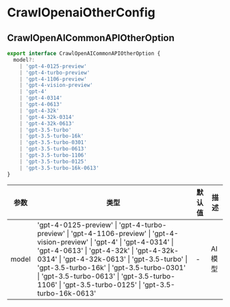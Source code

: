 # CrawlOpenaiOtherConfig

## CrawlOpenAICommonAPIOtherOption

```ts
export interface CrawlOpenAICommonAPIOtherOption {
  model?:
    | 'gpt-4-0125-preview'
    | 'gpt-4-turbo-preview'
    | 'gpt-4-1106-preview'
    | 'gpt-4-vision-preview'
    | 'gpt-4'
    | 'gpt-4-0314'
    | 'gpt-4-0613'
    | 'gpt-4-32k'
    | 'gpt-4-32k-0314'
    | 'gpt-4-32k-0613'
    | 'gpt-3.5-turbo'
    | 'gpt-3.5-turbo-16k'
    | 'gpt-3.5-turbo-0301'
    | 'gpt-3.5-turbo-0613'
    | 'gpt-3.5-turbo-1106'
    | 'gpt-3.5-turbo-0125'
    | 'gpt-3.5-turbo-16k-0613'
}
```

| 参数  | 类型 | 默认值 | 描述 |
| ----- |  -- |  --  |  ---  | 
| model | 'gpt-4-0125-preview' \\| 'gpt-4-turbo-preview' \\| 'gpt-4-1106-preview' \\| 'gpt-4-vision-preview' \\| 'gpt-4' \\| 'gpt-4-0314' \\| 'gpt-4-0613' \\| 'gpt-4-32k' \\| 'gpt-4-32k-0314' \\| 'gpt-4-32k-0613' \\| 'gpt-3.5-turbo' \\| 'gpt-3.5-turbo-16k' \\| 'gpt-3.5-turbo-0301' \\| 'gpt-3.5-turbo-0613' \\| 'gpt-3.5-turbo-1106' \\| 'gpt-3.5-turbo-0125' \\| 'gpt-3.5-turbo-16k-0613' | -   | AI 模型 |
